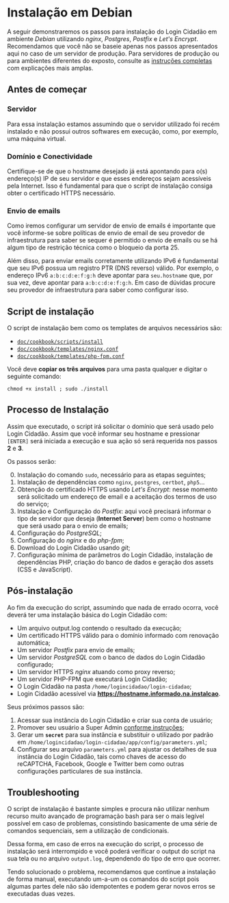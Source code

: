 Instalação em Debian
====================

A seguir demonstraremos os passos para instalação do Login Cidadão em ambiente
*Debian* utilizando *nginx*, *Postgres*, *Postfix* e *Let's Encrypt*. Recomendamos
que você não se baseie apenas nos passos apresentados aqui no caso de um servidor
de produção. Para servidores de produção ou para ambientes diferentes do exposto,
consulte as [instruções completas](index.md) com explicações mais amplas.

Antes de começar
----------------

### Servidor

Para essa instalação estamos assumindo que o servidor utilizado foi recém
instalado e não possui outros softwares em execução, como, por exemplo, uma
máquina virtual.

### Domínio e Conectividade

Certifique-se de que o hostname desejado já está apontando para o(s) endereço(s)
IP de seu servidor e que esses endereços sejam acessíveis pela Internet. Isso é
fundamental para que o script de instalação consiga obter o certificado HTTPS
necessário.

### Envio de emails

Como iremos configurar um servidor de envio de emails é importante que você
informe-se sobre políticas de envio de email de seu provedor de infraestrutura
para saber se sequer é permitido o envio de emails ou se há algum tipo de
restrição técnica como o bloqueio da porta 25.

Além disso, para enviar emails corretamente utilizando IPv6 é fundamental que
seu IPv6 possua um registro PTR (DNS reverso) válido. Por exemplo, o endereço
IPv6 `a:b:c:d:e:f:g:h` deve apontar para `seu.hostname` que, por sua vez, deve
apontar para `a:b:c:d:e:f:g:h`. Em caso de dúvidas procure seu provedor de
infraestrutura para saber como configurar isso.

Script de instalação
--------------------

O script de instalação bem como os templates de arquivos necessários são:

 - [`doc/cookbook/scripts/install`](scripts/install)
 - [`doc/cookbook/templates/nginx.conf`](templates/nginx.conf)
 - [`doc/cookbook/templates/php-fpm.conf`](templates/php-fpm.conf)

Você deve **copiar os três arquivos** para uma pasta qualquer e digitar
o seguinte comando:

    chmod +x install ; sudo ./install

Processo de Instalação
----------------------

Assim que executado, o script irá solicitar o domínio que será usado pelo Login
Cidadão. Assim que você informar seu hostname e pressionar `[ENTER]` será iniciada
a execução e sua ação só será requerida nos passos **2** e **3**.

Os passos serão:

0. Instalação do comando `sudo`, necessário para as etapas seguintes;
1. Instalação de dependências como `nginx`, `postgres`, `certbot`, `php5`...
2. Obtenção do certificado HTTPS usando *Let's Encrypt*: nesse momento será
   solicitado um endereço de email e a aceitação dos termos de uso do serviço;
3. Instalação e Configuração do *Postfix*: aqui você precisará informar o tipo
   de servidor que deseja (**Internet Server**) bem como o hostname que será
   usado para o envio de emails;
4. Configuração do *PostgreSQL*;
5. Configuração do *nginx* e do *php-fpm*;
6. Download do Login Cidadão usando *git*;
7. Configuração mínima de parâmetros do Login Cidadão, instalação de dependências
   PHP, criação do banco de dados e geração dos assets (CSS e JavaScript).

Pós-instalação
--------------

Ao fim da execução do script, assumindo que nada de errado ocorra, você deverá
ter uma instalação básica do Login Cidadão com:

 - Um arquivo output.log contendo o resultado da execução;
 - Um certificado HTTPS válido para o domínio informado com renovação automática;
 - Um servidor *Postfix* para envio de emails;
 - Um servidor *PostgreSQL* com o banco de dados do Login Cidadão configurado;
 - Um servidor HTTPS *nginx* atuando como proxy reverso;
 - Um servidor PHP-FPM que executará Login Cidadão;
 - O Login Cidadão na pasta `/home/logincidadao/login-cidadao`;
 - Login Cidadão acessível via **https://hostname.informado.na.instalcao**.

Seus próximos passos são:

1. Acessar sua instância do Login Cidadão e criar sua conta de usuário;
2. Promover seu usuário a Super Admin [conforme instruções](admin_user.md);
3. Gerar um **`secret`** para sua instância e substituir o utilizado por
   padrão em `/home/logincidadao/login-cidadao/app/config/parameters.yml`;
4. Configurar seu arquivo `parameters.yml` para ajustar os detalhes de sua
   instância do Login Cidadão, tais como chaves de acesso do reCAPTCHA,
   Facebook, Google e Twitter bem como outras configurações particulares de
   sua instância.

Troubleshooting
---------------

O script de instalação é bastante simples e procura não utilizar nenhum recurso
muito avançado de programação bash para ser o mais legível possível em caso de
problemas, consistindo basicamente de uma série de comandos sequenciais, sem a
utilização de condicionais.

Dessa forma, em caso de erros na execução do script, o processo de instalação
será interrompido e você poderá verificar o output do script na sua tela ou no
arquivo `output.log`, dependendo do tipo de erro que ocorrer.

Tendo solucionado o problema, recomendamos que continue a instalação de forma
manual, executando um-a-um os comandos do script pois algumas partes dele não
são idempotentes e podem gerar novos erros se executadas duas vezes.

